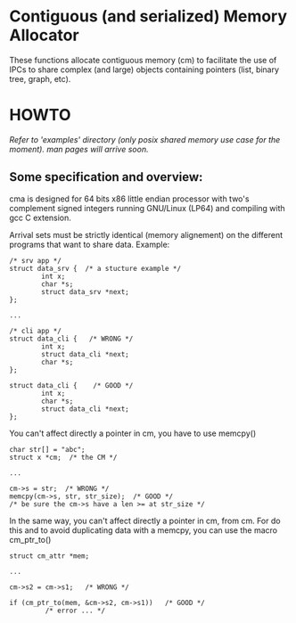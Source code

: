 # Contiguous (and serialized) Memory Allocator
These functions allocate contiguous memory (cm) to facilitate the use of IPCs to share
complex (and large) objects containing pointers (list, binary tree, 
graph, etc).

# HOWTO
*Refer to 'examples' directory (only posix shared memory use case for the moment).*
*man pages will arrive soon.*

## Some specification and overview: 
cma is designed for 64 bits x86 little endian processor with two's complement
signed integers running GNU/Linux (LP64) and compiling with gcc C extension.

Arrival sets must be strictly identical (memory alignement) on the different
programs that want to share data. Example:
```
/* srv app */
struct data_srv {  /* a stucture example */
        int x;
        char *s;
        struct data_srv *next;
};

...

/* cli app */
struct data_cli {   /* WRONG */
        int x;
        struct data_cli *next;
        char *s;
};

struct data_cli {    /* GOOD */
        int x;
        char *s;
        struct data_cli *next;
};
```

You can't affect directly a pointer in cm, you have to use memcpy()
```
char str[] = "abc";
struct x *cm;  /* the CM */

...

cm->s = str;  /* WRONG */
memcpy(cm->s, str, str_size);  /* GOOD */
/* be sure the cm->s have a len >= at str_size */
```

In the same way, you can't affect directly a pointer in cm, from cm.
For do this and to avoid duplicating data with a memcpy, you can use the
macro cm\_ptr\_to()
```
struct cm_attr *mem;

...

cm->s2 = cm->s1;   /* WRONG */

if (cm_ptr_to(mem, &cm->s2, cm->s1))   /* GOOD */
         /* error ... */
```

